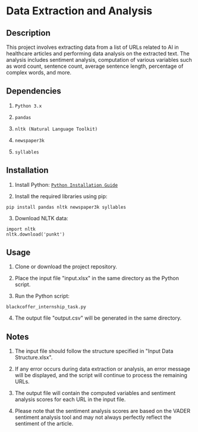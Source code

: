 # Data Extraction and Analysis

## Description
This project involves extracting data from a list of URLs related to AI in healthcare articles and performing data analysis on the extracted text. The analysis includes sentiment analysis, computation of various variables such as word count, sentence count, average sentence length, percentage of complex words, and more.

## Dependencies
1. `Python 3.x`

2. `pandas`

3. `nltk (Natural Language Toolkit)`

4. `newspaper3k`

5. `syllables`

## Installation
1. Install Python: [`Python Installation Guide`](https://www.python.org/downloads/)

2. Install the required libraries using pip:
```
pip install pandas nltk newspaper3k syllables
```

3. Download NLTK data:
```
import nltk
nltk.download('punkt')
```

## Usage
1. Clone or download the project repository.

2. Place the input file "input.xlsx" in the same directory as the Python script.

3. Run the Python script:
```
blackcoffer_internship_task.py
```

4. The output file "output.csv" will be generated in the same directory.

## Notes
1. The input file should follow the structure specified in "Input Data Structure.xlsx".

2. If any error occurs during data extraction or analysis, an error message will be displayed, and the script will continue to process the remaining URLs.

3. The output file will contain the computed variables and sentiment analysis scores for each URL in the input file.

4. Please note that the sentiment analysis scores are based on the VADER sentiment analysis tool and may not always perfectly reflect the sentiment of the article.
